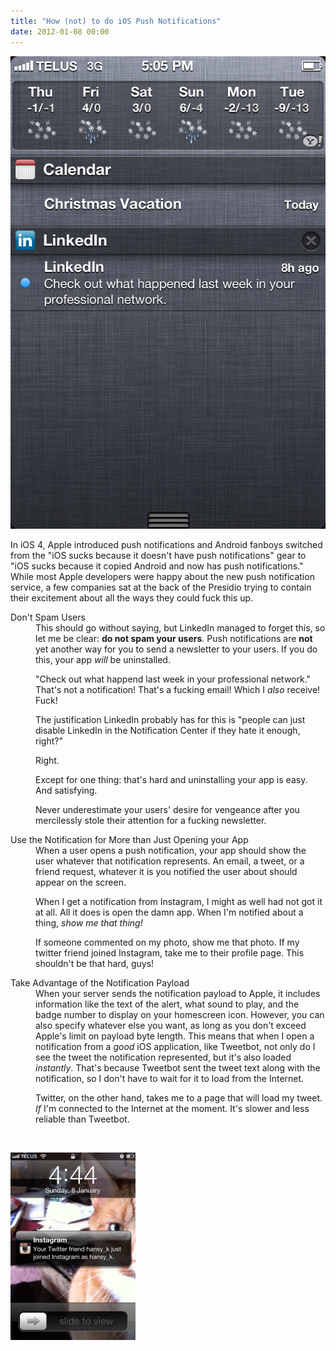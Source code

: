 ```yaml
---
title: "How (not) to do iOS Push Notifications"
date: 2012-01-08 00:00
---
```


<import><img src="/img/import/blog/2012/01/common-mistakes-in-ios-push-notifications/6049F94729C4426AB7D1842467C6D6BE.png" class="img-responsive"><p>In iOS 4, Apple introduced push notifications and Android fanboys switched from the "iOS sucks because it doesn't have push notifications" gear to "iOS sucks because it copied Android and now has push notifications." While most Apple developers were happy about the new push notification service, a few companies sat at the back of the Presidio trying to contain their excitement about all the ways they could fuck this up.<!--more--></p>
<dl>
<dt>Don't Spam Users</dt>
<dd>This should go without saying, but LinkedIn managed to forget this, so let me be clear: <strong>do not spam your users</strong>. Push notifications are <strong>not</strong> yet another way for you to send a newsletter to your users. If you do this, your app <em>will</em> be uninstalled.
<p>"Check out what happend last week in your professional network." That's not a notification! That's a fucking email! Which I <em>also</em> receive! Fuck!</p>
<p>The justification LinkedIn probably has for this is "people can just disable LinkedIn in the Notification Center if they hate it enough, right?"</p>
<p>Right.</p>
<p>Except for one thing: that's hard and uninstalling your app is easy. And satisfying.</p>
<p>Never underestimate your users' desire for vengeance after you mercilessly stole their attention for a fucking newsletter.</p>
</dd>
<dt>Use the Notification for More than Just Opening your App</dt>
<dd>When a user opens a push notification, your app should show the user whatever that notification represents. An email, a tweet, or a friend request, whatever it is you notified the user about should appear on the screen.<p></p>
<p>When I get a notification from Instagram, I might as well had not got it at all. All it does is open the damn app. When I'm notified about a thing, <em>show me that thing!</em></p>
<p>If someone commented on my photo, show me that photo. If my twitter friend joined Instagram, take me to their profile page. This shouldn't be that hard, guys!</p>
<p></p>
<p></p>
</dd>
<dt>Take Advantage of the Notification Payload</dt>
<dd>When your server sends the notification payload to Apple, it includes information like the text of the alert, what sound to play, and the badge number to display on your homescreen icon. However, you can also specify whatever else you want, as long as you don't exceed Apple's limit on payload byte length. This means that when I open a notification from a <em>good</em> iOS application, like Tweetbot, not only do I see the tweet the notification represented, but it's also loaded <em>instantly</em>. That's because Tweetbot sent the tweet text along with the notification, so I don't have to wait for it to load from the Internet.<p></p>
<p>Twitter, on the other hand, takes me to a page that will load my tweet. <em>If</em> I'm connected to the Internet at the moment. It's slower and less reliable than Tweetbot.</p>
<p></p>
<p></p>
</dd>
<dt><br></dt>
</dl>
<img src="/img/import/blog/2012/01/common-mistakes-in-ios-push-notifications/83B73FC21B7F4A21830274D2F887A9ED.png" class="img-responsive"></import>

<!-- more -->

